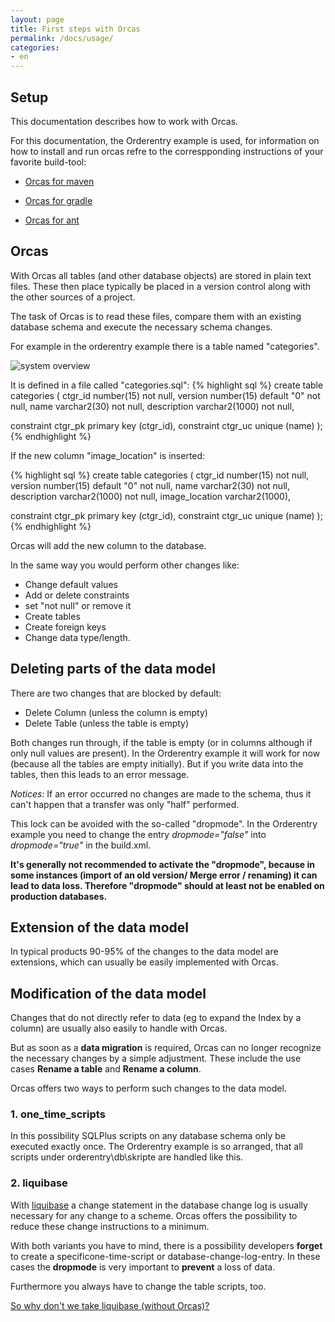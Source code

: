 ```yaml
---
layout: page
title: First steps with Orcas
permalink: /docs/usage/
categories: 
- en
---
```

## Setup

This documentation describes how to work with Orcas. 

For this documentation, the Orderentry example is used, for information on how to install and run orcas refre to the correspponding instructions of your favorite build-tool:

- [Orcas for maven]({{site.baseurl}}/docs/getting-started-maven/)

- [Orcas for gradle]({{site.baseurl}}/docs/getting-started-gradle/)

- [Orcas for ant]({{site.baseurl}}/docs/examples/)

## Orcas

With Orcas all tables (and other database objects) are stored in plain text files. These then place typically be placed in a version control along with the other sources of a project.

The task of Orcas is to read these files, compare them with an existing database schema and execute the necessary schema changes.

For example in the orderentry example there is a table named "categories". 

![system overview](http://www.plantuml.com/plantuml/proxy?cache=no&src=https://raw.github.com/opitzconsulting/orcas/gh-pages/_docs/plantuml/table_categories_intial.iuml)

It is defined in a file called "categories.sql":
{% highlight sql %}
create table categories
(
  ctgr_id      number(15)                  not null,
  version      number(15)      default "0" not null,
  name         varchar2(30)                not null,
  description  varchar2(1000)              not null,

  constraint ctgr_pk primary key (ctgr_id),
  constraint ctgr_uc unique (name)
);
{% endhighlight %}

If the new column "image_location" is inserted:

{% highlight sql %}
create table categories
(
  ctgr_id        number(15)                  not null,
  version        number(15)      default "0" not null,
  name           varchar2(30)                not null,
  description    varchar2(1000)              not null,
  image_location varchar2(1000),

  constraint ctgr_pk primary key (ctgr_id),
  constraint ctgr_uc unique (name)
);
{% endhighlight %}

Orcas will add the new column to the database.

In the same way you would perform other changes like:

- Change default values
- Add or delete constraints
- set "not null" or remove it
- Create tables
- Create foreign keys
- Change data type/length.

## Deleting parts of the data model

There are two changes that are blocked by default:

- Delete Column (unless the column is empty)
- Delete Table (unless the table is empty)

Both changes run through, if the table is empty (or in columns although if only null values are present). In the Orderentry example it will work for now (because all the tables are empty initially). But if you write data into the tables, then this leads to an error message.

*Notices*: If an error occurred no changes are made to the schema, thus it can't happen that a transfer was only "half" performed.

This lock can be avoided with the so-called "dropmode". In the Orderentry example you need to change the entry *dropmode="false"* into *dropmode="true"* in the build.xml.

**It's generally not recommended to activate the "dropmode", because in some instances (import of an old version/ Merge error / renaming) it can lead to data loss. Therefore "dropmode" should at least not be enabled on production databases.**

## Extension of the data model
In typical products 90-95% of the changes to the data model are extensions, which can usually be easily implemented with Orcas.

## Modification of the data model
Changes that do not directly refer to data (eg to expand the Index by a column) are usually also easily to handle with Orcas.

But as soon as a **data migration** is required, Orcas can no longer recognize the necessary changes by a simple adjustment. These include the use cases **Rename a table** and **Rename a column**.

Orcas offers two ways to perform such changes to the data model.

### 1. one_time_scripts
In this possibility SQLPlus scripts on any database schema only be executed exactly once. The Orderentry example is so arranged, that all scripts under orderentry\db\skripte are handled like this.

### 2. liquibase
With [liquibase](http://www.liquibase.org/) a change statement in the database change log is usually necessary for any change to a scheme. Orcas offers the possibility to reduce  these change instructions to a minimum.

With both variants you have to mind, there is a possibility developers **forget** to create a specificone-time-script or database-change-log-entry. In these cases the **dropmode** is very important to **prevent** a loss of data.

Furthermore you always have to change the table scripts, too.

[So why don't we take liquibase (without Orcas)?]({{site.baseurl}}/docs/liquibase/)

